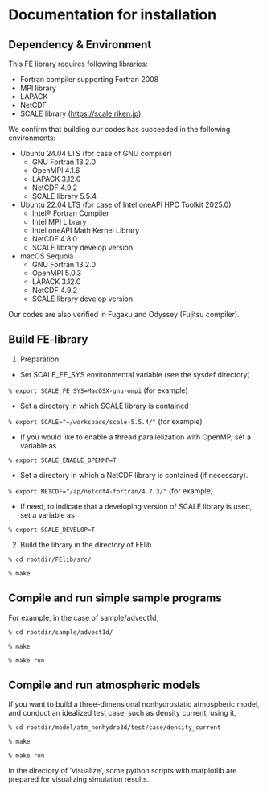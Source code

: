 # Documentation for installation 

## Dependency & Environment

This FE library requires following libraries: 
  - Fortran compiler supporting Fortran 2008
  - MPI library
  - LAPACK
  - NetCDF
  - SCALE library (https://scale.riken.jp). 

We confirm that building our codes has succeeded in the following environments:
  - Ubuntu 24.04 LTS (for case of GNU compiler)
    - GNU Fortran 13.2.0
    - OpenMPI 4.1.6
    - LAPACK 3.12.0
    - NetCDF 4.9.2
    - SCALE library 5.5.4
  - Ubuntu 22.04 LTS (for case of Intel oneAPI HPC Toolkit 2025.0)
    - Intel® Fortran Compiler
    - Intel MPI Library
    - Intel oneAPI Math Kernel Library
    - NetCDF 4.8.0
    - SCALE library develop version
  - macOS Sequoia
    - GNU Fortran 13.2.0
    - OpenMPI 5.0.3
    - LAPACK 3.12.0
    - NetCDF 4.9.2
    - SCALE library develop version

Our codes are also verified in Fugaku and Odyssey (Fujitsu compiler). 

## Build FE-library

1. Preparation
  - Set SCALE_FE_SYS environmental variable (see the sysdef directory)

  `% export SCALE_FE_SYS=MacOSX-gnu-ompi`   (for example)

  - Set a directory in which SCALE library is contained

  `% export SCALE="~/workspace/scale-5.5.4/"`   (for example)

  - If you would like to enable a thread parallelization with OpenMP, set a variable as 

  `% export SCALE_ENABLE_OPENMP=T`

  - Set a directory in which a NetCDF library is contained (if necessary).

  `% export NETCDF="/ap/netcdf4-fortran/4.7.3/"`   (for example)

  - If need, to indicate that a developing version of SCALE library is used, set a variable as

  `% export SCALE_DEVELOP=T`


2. Build the library in the directory of FElib

 `% cd rootdir/FElib/src/`

 `% make`

## Compile and run simple sample programs

 For example, in the case of sample/advect1d, 
 
 `% cd rootdir/sample/advect1d/`

 `% make`

 `% make run`


## Compile and run atmospheric models

 If you want to build a three-dimensional nonhydrostatic atmospheric model, 
 and conduct an idealized test case, such as density current, using it, 
 
 `% cd rootdir/model/atm_nonhydro3d/test/case/density_current`

 `% make`

 `% make run`

 In the directory of 'visualize', some python scripts with matplotlib are prepared for visualizing simulation results.

